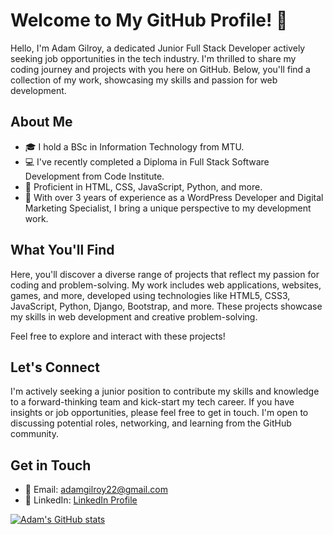 # Welcome to My GitHub Profile! 👋

Hello, I'm Adam Gilroy, a dedicated Junior Full Stack Developer actively seeking job opportunities in the tech industry. I'm thrilled to share my coding journey and projects with you here on GitHub. Below, you'll find a collection of my work, showcasing my skills and passion for web development.

## About Me

- 🎓 I hold a BSc in Information Technology from MTU.
- 💻 I've recently completed a Diploma in Full Stack Software Development from Code Institute.
- 🚀 Proficient in HTML, CSS, JavaScript, Python, and more.
- 🌟 With over 3 years of experience as a WordPress Developer and Digital Marketing Specialist, I bring a unique perspective to my development work.

## What You'll Find

Here, you'll discover a diverse range of projects that reflect my passion for coding and problem-solving. My work includes web applications, websites, games, and more, developed using technologies like HTML5, CSS3, JavaScript, Python, Django, Bootstrap, and more. These projects showcase my skills in web development and creative problem-solving.

Feel free to explore and interact with these projects!

## Let's Connect

I'm actively seeking a junior position to contribute my skills and knowledge to a forward-thinking team and kick-start my tech career. If you have insights or job opportunities, please feel free to get in touch. I'm open to discussing potential roles, networking, and learning from the GitHub community.

## Get in Touch

- 📧 Email: adamgilroy22@gmail.com
- 💼 LinkedIn: [LinkedIn Profile](https://www.linkedin.com/in/adamgilroy22/)


[![Adam's GitHub stats](https://github-readme-stats.vercel.app/api?username=adamgilroy22&show=stars,commits,prs,issues&show_icons=true&theme=radical)](https://github.com/anuraghazra/github-readme-stats)
